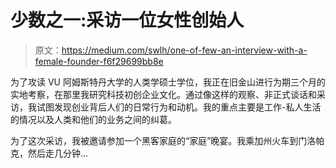 # 少数之一:采访一位女性创始人

> 原文：<https://medium.com/swlh/one-of-few-an-interview-with-a-female-founder-f6f29699bb8e>

为了攻读 VU 阿姆斯特丹大学的人类学硕士学位，我正在旧金山进行为期三个月的实地考察，在那里我研究科技初创企业文化。通过像这样的观察、非正式谈话和采访，我试图发现创业背后人们的日常行为和动机。我的重点主要是工作-私人生活的情况以及人类和他们的业务之间的纠葛。

为了这次采访，我被邀请参加一个黑客家庭的“家庭”晚宴。我乘加州火车到门洛帕克，然后走几分钟…